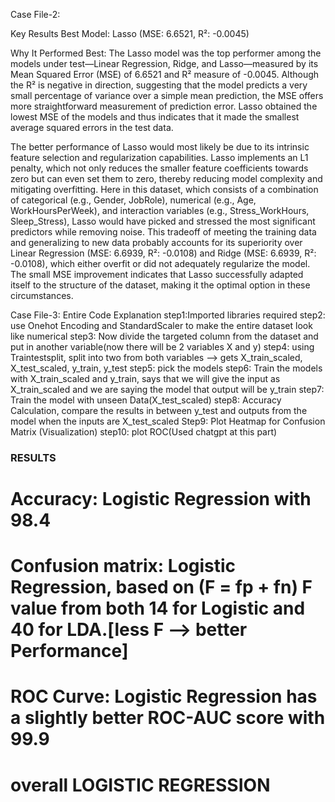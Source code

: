 Case File-2:

Key Results
Best Model: Lasso (MSE: 6.6521, R²: -0.0045)

Why It Performed Best:
The Lasso model was the top performer among the models under test—Linear Regression, Ridge, and Lasso—measured by its Mean Squared Error (MSE) of 6.6521 and R² measure of -0.0045. Although the R² is negative in direction, suggesting that the model predicts a very small percentage of variance over a simple mean prediction, the MSE offers more straightforward measurement of prediction error. Lasso obtained the lowest MSE of the models and thus indicates that it made the smallest average squared errors in the test data.

The better performance of Lasso would most likely be due to its intrinsic feature selection and regularization capabilities. Lasso implements an L1 penalty, which not only reduces the smaller feature coefficients towards zero but can even set them to zero, thereby reducing model complexity and mitigating overfitting. Here in this dataset, which consists of a combination of categorical (e.g., Gender, JobRole), numerical (e.g., Age, WorkHoursPerWeek), and interaction variables (e.g., Stress_WorkHours, Sleep_Stress), Lasso would have picked and stressed the most significant predictors while removing noise. This tradeoff of meeting the training data and generalizing to new data probably accounts for its superiority over Linear Regression (MSE: 6.6939, R²: -0.0108) and Ridge (MSE: 6.6939, R²: -0.0108), which either overfit or did not adequately regularize the model. The small MSE improvement indicates that Lasso successfully adapted itself to the structure of the dataset, making it the optimal option in these circumstances.



Case File-3:
Entire Code Explanation
step1:Imported libraries required
step2: use Onehot Encoding and StandardScaler to make the entire dataset look like numerical
step3: Now divide the targeted column from the dataset and put in another variable(now there will be 2 variables X and y)
step4: using Traintestsplit, split into two from both variables --> gets X_train_scaled, X_test_scaled, y_train, y_test
step5: pick the models
step6: Train the models with X_train_scaled and y_train, says that we will give the input as X_train_scaled and we are saying the model that output will be y_train
step7: Train the model with unseen Data(X_test_scaled)
step8: Accuracy Calculation, compare the results in between y_test and outputs from the model when the inputs are X_test_scaled
Step9: Plot Heatmap for Confusion Matrix (Visualization)
step10: plot ROC(Used chatgpt at this part)
### RESULTS ###
# Accuracy: Logistic Regression with 98.4
# Confusion matrix: Logistic Regression, based on (F = fp + fn) F value from both 14 for Logistic and 40 for LDA.[less F --> better Performance]
# ROC Curve: Logistic Regression has a slightly better ROC-AUC score with 99.9
# overall LOGISTIC REGRESSION
